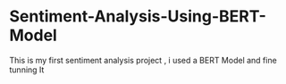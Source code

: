  # Sentiment-Analysis-Using-BERT-Model
This is my first sentiment analysis project , i used a BERT Model and fine tunning It  
   
  
  
        
    
        
         
   
